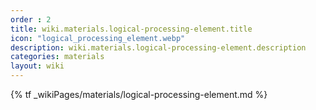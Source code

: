 ```yaml
---
order : 2
title: wiki.materials.logical-processing-element.title
icon: "logical_processing_element.webp"
description: wiki.materials.logical-processing-element.description
categories: materials
layout: wiki
---
```


{% tf _wikiPages/materials/logical-processing-element.md %}